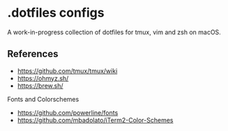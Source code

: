 # .dotfiles configs

A work-in-progress collection of dotfiles for tmux, vim and zsh on macOS.

## References

- https://github.com/tmux/tmux/wiki
- https://ohmyz.sh/
- https://brew.sh/

Fonts and Colorschemes
- https://github.com/powerline/fonts
- https://github.com/mbadolato/iTerm2-Color-Schemes
